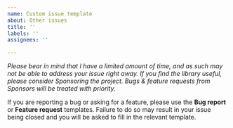 ```yaml
---
name: Custom issue template
about: Other issues
title: ''
labels: ''
assignees: ''

---
```


_Please bear in mind that I have a limited amount of time, and as such may not be able to address your issue right away. If you find the library useful, please consider Sponsoring the project. Bugs & feature requests from Sponsors will be treated with priority._

If you are reporting a bug or asking for a feature, please use the **Bug report** or **Feature request** templates. Failure to do so may result in your issue being closed and you will be asked to fill in the relevant template.
